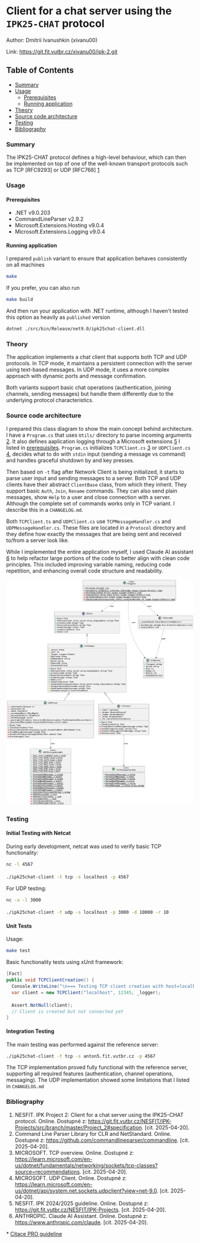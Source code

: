 # Client for a chat server using the `IPK25-CHAT` protocol

Author: Dmitrii Ivanushkin (xivanu00)

Link: https://git.fit.vutbr.cz/xivanu00/ipk-2.git

## Table of Contents
- [Summary](#summary)
- [Usage](#usage)
    - [Prerequisites](#prerequisites)
    - [Running application](#running-application)
- [Theory](#theory)
- [Source code architecture](#source-code-architecture)
- [Testing](#testing)
- [Bibliography](#bibliography)

### Summary
The IPK25-CHAT protocol defines a high-level behaviour, which can then be implemented on top of one of the well-known transport protocols such as TCP [RFC9293] or UDP [RFC768] [1](#bibliography)

### Usage

#### Prerequisites
- .NET v9.0.203
- CommandLineParser v2.9.2
- Microsoft.Extensions.Hosting v9.0.4
- Microsoft.Extensions.Logging v9.0.4

#### Running application

I prepared `publish` variant to ensure that application behaves consistently on all machines

```sh
make
```

If you prefer, you can also run

```sh
make build
```

And then run your application with .NET runtime, although I haven't tested this option as heavily as `published` version

```sh
dotnet ./src/bin/Release/net9.0/ipk25chat-client.dll
```

### Theory

The application implements a chat client that supports both TCP and UDP protocols. In TCP mode, it maintains a persistent connection with the server using text-based messages. In UDP mode, it uses a more complex approach with dynamic ports and message confirmation.

Both variants support basic chat operations (authentication, joining channels, sending messages) but handle them differently due to the underlying protocol characteristics.

### Source code architecture

I prepared this class diagram to show the main concept behind architecture. I have a `Program.cs` that uses `Utils/` directory
to parse incoming arguments [2](#bibliography). It also defines aaplication logging through a Microsoft extensions [5](#bibliography) I listed in [prerequisites](#prerequisites).
`Program.cs` initializes `TCPClient.cs` [3](#bibliography) or `UDPClient.cs` [4](#bibliography), decides what to do with `stdin` input (sending a message vs command) and
handles graceful shutdown by <C-c> and <C-d> key presses.

Then based on `-t` flag after Network Client is being initialized, it starts to parse user input and sending messages to a server.
Both TCP and UDP clients have their abstract `ClientBase` class, from which they inherit. They support basic `Auth`, `Join`, `Rename` commands.
They can also send plain messages, show `Help` to a user and close connection with a server. Although the complete set of commands works
only in TCP variant. I describe this in a `CHANGELOG.md`.

Both `TCPClient.ts` and `UDPClient.cs` use `TCPMessageHandler.cs` and `UDPMessageHandler.cs`. These files are located in a `Protocol` directory
and they define how exactly the messages that are being sent and received to/from a server look like.

While I implemented the entire application myself, I used Claude AI assistant [6](#bibliography) to help refactor large portions of the code to better align with clean code principles. This included improving variable naming, reducing code repetition, and enhancing overall code structure and readability.

![Class diagram png](assets/diagram.png)

### Testing

#### Initial Testing with Netcat

During early development, netcat was used to verify basic TCP functionality:

```bash
nc -l 4567

./ipk25chat-client -t tcp -s localhost -p 4567
```

For UDP testing:

```bash
nc -u -l 3000

./ipk25chat-client -t udp -s localhost -p 3000 -d 10000 -r 10
```

#### Unit Tests

Usage:

```sh
make test
```

Basic functionality tests using xUnit framework:

```csharp
[Fact]
public void TCPClientCreation() {
  Console.WriteLine("\n=== Testing TCP client creation with host=localhost, port=12345 ===");
  var client = new TCPClient("localhost", 12345, _logger);

  Assert.NotNull(client);
  // Client is created but not connected yet
}
```

#### Integration Testing

The main testing was performed against the reference server:

```bash
./ipk25chat-client -t tcp -s anton5.fit.vutbr.cz -p 4567
```

The TCP implementation proved fully functional with the reference server, supporting all required features (authentication, channel operations, messaging). The UDP implementation showed some limitations that I listed in `CHANGELOG.md`

### Bibliography
1. NESFIT. IPK Project 2: Client for a chat server using the IPK25-CHAT protocol. Online. Dostupné z: https://git.fit.vutbr.cz/NESFIT/IPK-Projects/src/branch/master/Project_2#specification. [cit. 2025-04-20].
2. Command Line Parser Library for CLR and NetStandard. Online. Dostupné z: https://github.com/commandlineparser/commandline. [cit. 2025-04-20].
3. MICROSOFT. TCP overview. Online. Dostupné z: https://learn.microsoft.com/en-us/dotnet/fundamentals/networking/sockets/tcp-classes?source=recommendations. [cit. 2025-04-20].
4. MICROSOFT. UDP Client. Online. Dostupné z: https://learn.microsoft.com/en-us/dotnet/api/system.net.sockets.udpclient?view=net-9.0. [cit. 2025-04-20].
5. NESFIT. IPK 2024/2025 guideline. Online. Dostupné z: https://git.fit.vutbr.cz/NESFIT/IPK-Projects. [cit. 2025-04-20].
6. ANTHROPIC. Claude AI Assistant. Online. Dostupné z: https://www.anthropic.com/claude. [cit. 2025-04-20].

\* [Citace PRO guideline](https://www.citacepro.com)
